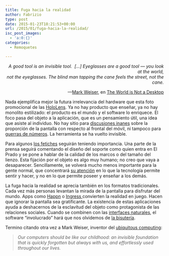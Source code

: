 ```yaml
---
title: Fuga hacia la realidad
author: Fabrizio
type: post
date: 2015-01-23T18:21:53+00:00
url: /2015/01/fuga-hacia-la-realidad/
isc_post_images:
  - 'a:0:{}'
categories:
  - Remoquetes

---
```

<p style="text-align: right;">
  <em>A good tool is an invisible tool.  [&#8230;] Eyeglasses are a good tool &#8212; you look at the world,<br /> not the eyeglasses. The blind man tapping the cane feels the street, not the cane.<br /> </em>
</p>

<p style="text-align: right;">
  &#8212;<a href="http://en.wikipedia.org/wiki/Mark_Weiser" target="_blank">Mark Weiser</a>, en <a href="http://www.ubiq.com/hypertext/weiser/ACMInteractions2.html" target="_blank">The World is Not a Desktop</a>
</p>

Nada ejemplifica mejor la futura irrelevancia del hardware que esta foto promocional de las <a href="http://www.microsoft.com/microsoft-hololens/en-us" target="_blank">HoloLens</a>. Ya no hay producto que enseñar, ya no hay monolito estilizado: el producto es el mundo y el software lo enriquece. El foco pasa del objeto a la aplicación, que es un pensamiento útil, una idea que asiste al individuo. No hay sitio para <a href="http://www.xatakamovil.com/desarrollo/que-parte-del-frontal-de-tu-telefono-es-realmente-pantalla-infografia" target="_blank">discusiones inanes</a> sobre la proporción de la pantalla con respecto al frontal del móvil, ni tampoco para <a href="http://remoquete.com/2014/10/recordatorio-el-codigo-no-se-puede-doblar/" target="_blank">guerras de números</a>. La herramienta se ha vuelto invisible.

Para algunos <a href="http://remoquete.com/2014/05/volvamos-a-hablar-de-software/" target="_blank">los fetiches</a> seguirán teniendo importancia. Una parte de la prensa seguirá comentando el diseño del soporte como quien entra en El Prado y se pone a hablar de la calidad de los marcos o del tamaño del lienzo. Esta fijación por el objeto es algo muy humano; no creo que vaya a desaparecer. Sencillamente, se volverá mucho menos importante para la gente normal, que concentrará <a href="http://remoquete.com/2013/08/yo-decido-cuando-prestar-atencion/" target="_blank">su atención</a> en lo que la tecnología permite sentir y hacer, y no en lo que permite poseer y enseñar a los demás.

La fuga hacia la realidad se aprecia también en los formatos tradicionales. Cada vez más personas levantan la mirada de la pantalla para disfrutar del mundo. Apps como <a href="https://www.happn.fr/es/" target="_blank">Happn</a> o <a href="https://www.ingress.com/" target="_blank">Ingress </a>convierten la realidad en juego. Hacen que ignorar la pantalla sea gratificante. La existencia de estas aplicaciones ayuda a deshacernos de la esclavitud del objeto como protagonista de las relaciones sociales. Cuando se combinen con las <a href="http://en.wikipedia.org/wiki/Natural_user_interface" target="_blank">interfaces naturales</a>, el software &#8220;involucrado&#8221; hará que nos olvidemos de <a href="http://hipertextual.com/2015/01/diferencia-entre-apple-microsoft-google" target="_blank">la bisutería</a>.

Termino citando otra vez a Mark Weiser, inventor del <a href="http://en.wikipedia.org/wiki/Ubiquitous_computing" target="_blank">ubiquitous computing</a>:

> _Our computers should be like our childhood: an invisible foundation that is quickly forgotten but always with us, and effortlessly used throughout our lives._

&nbsp;